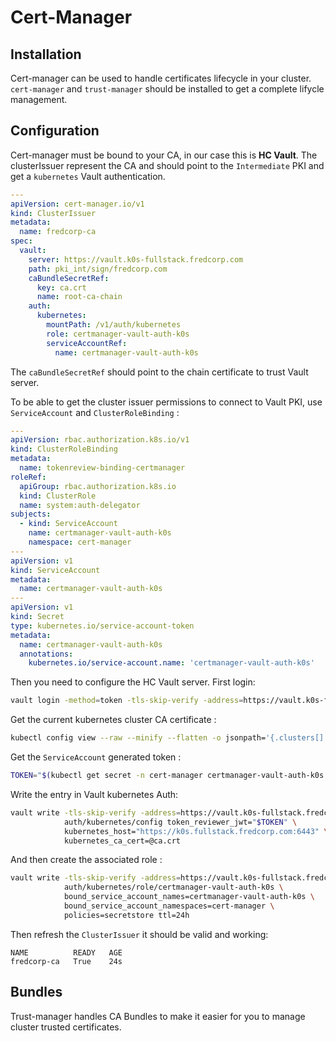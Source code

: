 # Cert-Manager

## Installation

Cert-manager can be used to handle certificates lifecycle in your cluster. `cert-manager` and `trust-manager` should be installed to get a complete lifycle management.

## Configuration

Cert-manager must be bound to your CA, in our case this is **HC Vault**. The clusterIssuer represent the CA and should point to the `Intermediate` PKI and get a `kubernetes` Vault authentication.

```yaml
---
apiVersion: cert-manager.io/v1
kind: ClusterIssuer
metadata:
  name: fredcorp-ca
spec:
  vault:
    server: https://vault.k0s-fullstack.fredcorp.com
    path: pki_int/sign/fredcorp.com
    caBundleSecretRef:
      key: ca.crt
      name: root-ca-chain
    auth:
      kubernetes:
        mountPath: /v1/auth/kubernetes
        role: certmanager-vault-auth-k0s
        serviceAccountRef:
          name: certmanager-vault-auth-k0s
```

The `caBundleSecretRef` should point to the chain certificate to trust Vault server.

To be able to get the cluster issuer permissions to connect to Vault PKI, use `ServiceAccount` and `ClusterRoleBinding` :

```yaml
---
apiVersion: rbac.authorization.k8s.io/v1
kind: ClusterRoleBinding
metadata:
  name: tokenreview-binding-certmanager
roleRef:
  apiGroup: rbac.authorization.k8s.io
  kind: ClusterRole
  name: system:auth-delegator
subjects:
  - kind: ServiceAccount
    name: certmanager-vault-auth-k0s
    namespace: cert-manager
---
apiVersion: v1
kind: ServiceAccount
metadata:
  name: certmanager-vault-auth-k0s
---
apiVersion: v1
kind: Secret
type: kubernetes.io/service-account-token
metadata:
  name: certmanager-vault-auth-k0s
  annotations:
    kubernetes.io/service-account.name: 'certmanager-vault-auth-k0s'
```

Then you need to configure the HC Vault server. First login:

```bash
vault login -method=token -tls-skip-verify -address=https://vault.k0s-fullstack.fredcorp.com
```

Get the current kubernetes cluster CA certificate :

```bash
kubectl config view --raw --minify --flatten -o jsonpath='{.clusters[].cluster.certificate-authority-data}' | base64 --decode > ca.crt
```

Get the `ServiceAccount` generated token :

```bash
TOKEN="$(kubectl get secret -n cert-manager certmanager-vault-auth-k0s -o jsonpath='{.data.token}' | base64 -d)"
```

Write the entry in Vault kubernetes Auth:

```bash
vault write -tls-skip-verify -address=https://vault.k0s-fullstack.fredcorp.com \
            auth/kubernetes/config token_reviewer_jwt="$TOKEN" \
            kubernetes_host="https://k0s.fullstack.fredcorp.com:6443" \
            kubernetes_ca_cert=@ca.crt
```

And then create the associated role :

```bash
vault write -tls-skip-verify -address=https://vault.k0s-fullstack.fredcorp.com \
            auth/kubernetes/role/certmanager-vault-auth-k0s \
            bound_service_account_names=certmanager-vault-auth-k0s \
            bound_service_account_namespaces=cert-manager \
            policies=secretstore ttl=24h
```

Then refresh the `ClusterIssuer` it should be valid and working:

```console
NAME          READY   AGE
fredcorp-ca   True    24s
```

## Bundles

Trust-manager handles CA Bundles to make it easier for you to manage cluster trusted certificates.
